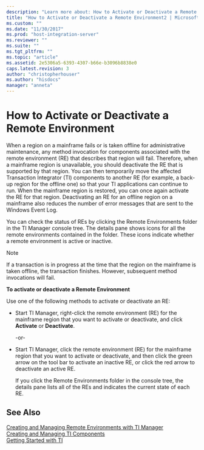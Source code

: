 ```yaml
---
description: "Learn more about: How to Activate or Deactivate a Remote Environment"
title: "How to Activate or Deactivate a Remote Environment2 | Microsoft Docs"
ms.custom: ""
ms.date: "11/30/2017"
ms.prod: "host-integration-server"
ms.reviewer: ""
ms.suite: ""
ms.tgt_pltfrm: ""
ms.topic: "article"
ms.assetid: 2e5306a5-6393-4307-b66e-b3096b8838e0
caps.latest.revision: 3
author: "christopherhouser"
ms.author: "hisdocs"
manager: "anneta"
---
```

# How to Activate or Deactivate a Remote Environment
When a region on a mainframe fails or is taken offline for administrative maintenance, any method invocation for components associated with the remote environment (RE) that describes that region will fail. Therefore, when a mainframe region is unavailable, you should deactivate the RE that is supported by that region. You can then temporarily move the affected Transaction Integrator (TI) components to another RE (for example, a back-up region for the offline one) so that your TI applications can continue to run. When the mainframe region is restored, you can once again activate the RE for that region. Deactivating an RE for an offline region on a mainframe also reduces the number of error messages that are sent to the Windows Event Log.  
  
 You can check the status of REs by clicking the Remote Environments folder in the TI Manager console tree. The details pane shows icons for all the remote environments contained in the folder. These icons indicate whether a remote environment is active or inactive.  
  
> [!NOTE]
>  If a transaction is in progress at the time that the region on the mainframe is taken offline, the transaction finishes. However, subsequent method invocations will fail.  
  
 **To activate or deactivate a Remote Environment**  
  
 Use one of the following methods to activate or deactivate an RE:  
  
- Start TI Manager, right-click the remote environment (RE) for the mainframe region that you want to activate or deactivate, and click **Activate** or **Deactivate**.  
  
   -or-  
  
- Start TI Manager, click the remote environment (RE) for the mainframe region that you want to activate or deactivate, and then click the green arrow on the tool bar to activate an inactive RE, or click the red arrow to deactivate an active RE.  
  
  If you click the Remote Environments folder in the console tree, the details pane lists all of the REs and indicates the current state of each RE.  
  
## See Also  
 [Creating and Managing Remote Environments with TI Manager](../core/creating-and-managing-remote-environments-with-ti-manager1.md)   
 [Creating and Managing TI Components](../core/creating-and-managing-ti-components2.md)   
 [Getting Started with TI](../core/getting-started-with-ti1.md)
